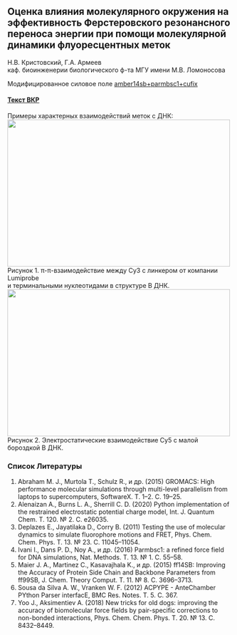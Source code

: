 ## Оценка влияния молекулярного окружения на эффективность Ферстеровского резонансного переноса энергии при помощи молекулярной динамики флуоресцентных меток
Н.В. Кристовский, Г.А. Армеев \
каф. биоинженерии биологического ф-та МГУ имени М.В. Ломоносова

Модифицированное силовое поле [amber14sb+parmbsc1+cufix](https://github.com/NVKristovs/MD_FRET/blob/main/amber14sb_parmbsc1_cufix.ff.zip)
#### [Текст ВКР]()
Примеры характерных взаимодействий меток с ДНК:\
<img src="https://github.com/NVKristovs/MD_FRET/blob/main/Gif/LUM_cy3.gif" width="500" height="330"/> \
Рисунок 1. π-π-взаимодействие между Сy3 с линкером от компании Lumiprobe \
и терминальными нуклеотидами в структуре В ДНК. \
<img src="https://github.com/NVKristovs/MD_FRET/blob/main/Gif/LUM_cy5.gif" width="500" height="330"/> \
Рисунок 2. Электростатические взаимодействие Cy5 с малой бороздкой В ДНК. 

### Список Литературы
1. Abraham M. J., Murtola T., Schulz R., и др. (2015) GROMACS: High performance molecular simulations through multi-level parallelism from laptops to supercomputers, SoftwareX. Т. 1–2. С. 19–25.
2. Alenaizan A., Burns L. A., Sherrill C. D. (2020) Python implementation of the restrained electrostatic potential charge model, Int. J. Quantum Chem. Т. 120. № 2. С. e26035.
3. Deplazes E., Jayatilaka D., Corry B. (2011) Testing the use of molecular dynamics to simulate fluorophore motions and FRET, Phys. Chem. Chem. Phys. Т. 13. № 23. С. 11045–11054.
4. Ivani I., Dans P. D., Noy A., и др. (2016) Parmbsc1: a refined force field for DNA simulations, Nat. Methods. Т. 13. № 1. С. 55–58.
5. Maier J. A., Martinez C., Kasavajhala K., и др. (2015) ff14SB: Improving the Accuracy of Protein Side Chain and Backbone Parameters from ff99SB, J. Chem. Theory Comput. Т. 11. № 8. С. 3696–3713.
6. Sousa da Silva A. W., Vranken W. F. (2012) ACPYPE - AnteChamber PYthon Parser interfacE, BMC Res. Notes. Т. 5. С. 367.
7. Yoo J., Aksimentiev A. (2018) New tricks for old dogs: improving the accuracy of biomolecular force fields by pair-specific corrections to non-bonded interactions, Phys. Chem. Chem. Phys. Т. 20. № 13. С. 8432–8449.
